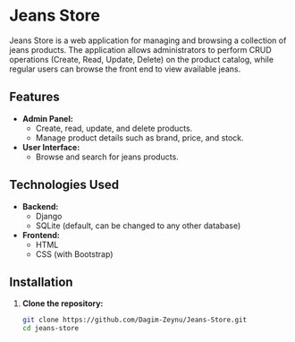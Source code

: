 # Jeans Store

Jeans Store is a web application for managing and browsing a collection of jeans products. The application allows administrators to perform CRUD operations (Create, Read, Update, Delete) on the product catalog, while regular users can browse the front end to view available jeans.

## Features

- **Admin Panel:**
  - Create, read, update, and delete products.
  - Manage product details such as brand, price, and stock.
- **User Interface:**
  - Browse and search for jeans products.

## Technologies Used

- **Backend:**
  - Django
  - SQLite (default, can be changed to any other database)
- **Frontend:**
  - HTML
  - CSS (with Bootstrap)

## Installation

1. **Clone the repository:**
   ```bash
   git clone https://github.com/Dagim-Zeynu/Jeans-Store.git
   cd jeans-store
